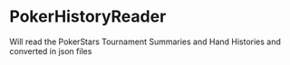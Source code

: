 # PokerHistoryReader
Will read the PokerStars Tournament Summaries and Hand Histories and converted in json files
